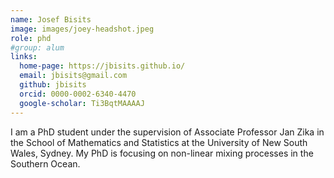 ```yaml
---
name: Josef Bisits
image: images/joey-headshot.jpeg
role: phd
#group: alum
links:
  home-page: https://jbisits.github.io/
  email: jbisits@gmail.com
  github: jbisits
  orcid: 0000-0002-6340-4470
  google-scholar: Ti3BqtMAAAAJ
---
```


I am a PhD student under the supervision of Associate Professor Jan Zika in the School of Mathematics and Statistics at the University of New South Wales, Sydney.
My PhD is focusing on non-linear mixing processes in the Southern Ocean.
